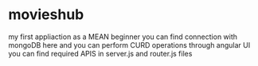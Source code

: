 # movieshub
my first appliaction as a MEAN beginner
you can find connection with mongoDB here and you can perform CURD operations through angular UI
you can find required APIS in server.js and router.js files
